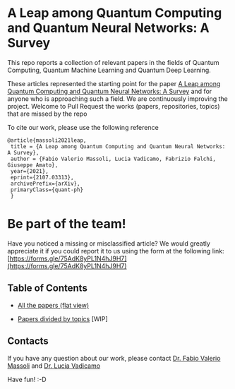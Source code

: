 
A Leap among Quantum Computing and Quantum Neural Networks: A Survey
====================================================================


This repo reports a collection of relevant papers in the fields of Quantum Computing, Quantum Machine Learning and Quantum Deep Learning.



These articles represented the starting point for the paper [A Leap among Quantum Computing and Quantum Neural Networks: A Survey](https://arxiv.org/abs/2107.03313) and for anyone who is approaching such a field. We are continuously improving the project. Welcome to Pull Request the works (papers, repositories, topics) that are missed by the repo

To cite our work, please use the following reference

<pre><code>@article{massoli2021leap,
 title = {A Leap among Quantum Computing and Quantum Neural Networks: A Survey},
 author = {Fabio Valerio Massoli, Lucia Vadicamo, Fabrizio Falchi, Giuseppe Amato},
 year={2021},
 eprint={2107.03313},
 archivePrefix={arXiv},
 primaryClass={quant-ph}
 }</code></pre>

# Be part of the team!

Have you noticed a missing or misclassified article? We would greatly appreciate it if you could report it to us using the form at the following link: [https://forms.gle/75AdK8yPL1N4hJ9H7](https://forms.gle/75AdK8yPL1N4hJ9H7)



## Table of Contents

* [All the papers (flat view)](https://github.com/fvmassoli/survey-quantum-computations/blob/master/allPapers.md)

* [Papers divided by topics](https://github.com/fvmassoli/survey-quantum-computations/blob/master/papersSortedByTopics.md) [WIP]

## Contacts

If you have any question about our work, please contact [Dr. Fabio Valerio Massoli](mailto:fabio.massoli@isti.cnr.it) and [Dr. Lucia Vadicamo](mailto:lucia.vadicamo@isti.cnr.it)



Have fun! :-D